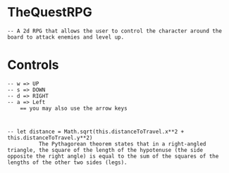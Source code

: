 # TheQuestRPG

    -- A 2d RPG that allows the user to control the character around the board to attack enemies and level up.


# Controls

    -- w => UP
    -- s => DOWN
    -- d => RIGHT
    -- a => Left
        == you may also use the arrow keys


# 

    -- let distance = Math.sqrt(this.distanceToTravel.x**2 + this.distanceToTravel.y**2) 
              The Pythagorean theorem states that in a right-angled triangle, the square of the length of the hypotenuse (the side opposite the right angle) is equal to the sum of the squares of the lengths of the other two sides (legs).

       